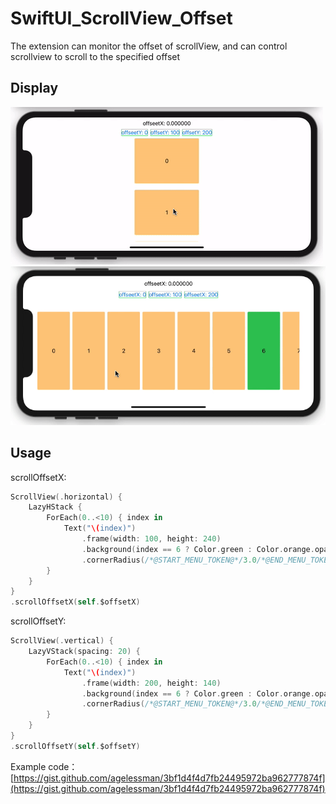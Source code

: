 # SwiftUI_ScrollView_Offset
The extension can monitor the offset of scrollView, and can control scrollview to scroll to the specified offset

## Display
![1](https://github.com/agelessman/SwiftUI_ScrollView_Offset/blob/master/Kapture%202020-07-06%20at%2017.30.24.gif)
![2](https://github.com/agelessman/SwiftUI_ScrollView_Offset/blob/master/Kapture%202020-07-06%20at%2017.47.46.gif)
## Usage
scrollOffsetX:
```swift
ScrollView(.horizontal) {
    LazyHStack {
        ForEach(0..<10) { index in
            Text("\(index)")
                .frame(width: 100, height: 240)
                .background(index == 6 ? Color.green : Color.orange.opacity(0.5))
                .cornerRadius(/*@START_MENU_TOKEN@*/3.0/*@END_MENU_TOKEN@*/)
        }
    }
}
.scrollOffsetX(self.$offsetX)
```

scrollOffsetY:
```swift
ScrollView(.vertical) {
    LazyVStack(spacing: 20) {
        ForEach(0..<10) { index in
            Text("\(index)")
                .frame(width: 200, height: 140)
                .background(index == 6 ? Color.green : Color.orange.opacity(0.5))
                .cornerRadius(/*@START_MENU_TOKEN@*/3.0/*@END_MENU_TOKEN@*/)
        }
    }
}
.scrollOffsetY(self.$offsetY)
```

Example code：[https://gist.github.com/agelessman/3bf1d4f4d7fb24495972ba962777874f](https://gist.github.com/agelessman/3bf1d4f4d7fb24495972ba962777874f)
